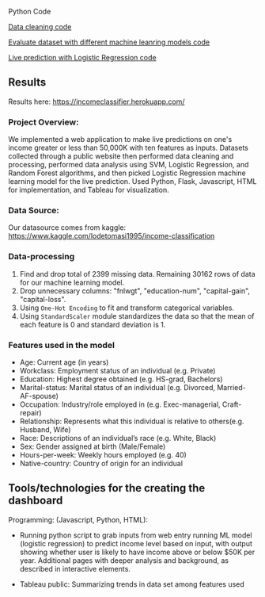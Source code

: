 Python Code

[Data cleaning code](https://github.com/lindaxie7/Income-Prediction/blob/main/data_cleaning.ipynb)

[Evaluate dataset with different machine leanring models code](https://github.com/lindaxie7/Credit_Risk_Analysis/blob/main/credit_risk_resampling.ipynb)

[Live prediction with Logistic Regression code](https://github.com/lindaxie7/Credit_Risk_Analysis/blob/main/credit_risk_resampling.ipynb)

## Results
Results here: https://incomeclassifier.herokuapp.com/

### Project Overview:
We implemented a web application to make live predictions on one's income greater or less than 50,000K with ten features as inputs. Datasets collected through a public website then performed data cleaning and processing, performed data analysis using SVM, Logistic Regression, and Random Forest algorithms, and then picked Logistic Regression machine learning model for the live prediction. Used Python, Flask, Javascript, HTML for implementation, and Tableau for visualization.


###  Data Source:
Our datasource comes from kaggle: https://www.kaggle.com/lodetomasi1995/income-classification


### Data-processing
1.	Find and drop total of 2399 missing data. Remaining 30162 rows of data for our machine learning model.
2.	Drop unnecessary columns: "fnlwgt", "education-num", "capital-gain", "capital-loss".
3.	Using `One-Hot Encoding` to fit and transform categorical variables.
4.	Using `StandardScaler` module standardizes the data so that the mean of each feature is 0 and standard deviation is 1.

### Features used in the model
- Age: Current age (in years)
- Workclass: Employment status of an individual (e.g.	Private)
- Education: Highest degree obtained (e.g. HS-grad, Bachelors)
- Marital-status: Marital status of an individual (e.g. Divorced, Married-AF-spouse)
- Occupation: Industry/role employed in (e.g. Exec-managerial, Craft-repair)
- Relationship: Represents what this individual is relative to others(e.g. Husband, Wife)
- Race: Descriptions of an individual’s race (e.g. White, Black)
- Sex: Gender assigned at birth (Male/Female)
- Hours-per-week: Weekly hours employed (e.g. 40)
- Native-country: Country of origin for an individual


## Tools/technologies for the creating the dashboard

Programming: (Javascript, Python, HTML):

* Running python script to grab inputs from web entry running ML model (logistic regression) to predict income level based on input, with output showing whether user is likely to have income above or below $50K per year. Additional pages with deeper analysis and background, as described in interactive elements.

* Tableau public: Summarizing trends in data set among features used


